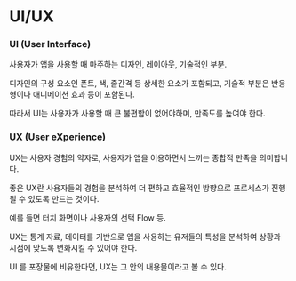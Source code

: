 # UI/UX

### UI (User Interface)

사용자가 앱을 사용할 때 마주하는 디자인, 레이아웃, 기술적인 부분.

디자인의 구성 요소인 폰트, 색, 줄간격 등 상세한 요소가 포함되고, 기술적 부분은 반응형이나 애니메이션 효과 등이 포함된다.

따라서 UI는 사용자가 사용할 때 큰 불편함이 없어야하며, 만족도를 높여야 한다.

### UX (User eXperience)

UX는 사용자 경험의 약자로, 사용자가 앱을 이용하면서 느끼는 종합적 만족을 의미합니다.

좋은 UX란 사용자들의 경험을 분석하여 더 편하고 효율적인 방향으로 프로세스가 진행될 수 있도록 만드는 것이다.

예를 들면 터치 화면이나 사용자의 선택 Flow 등.

UX는 통계 자료, 데이터를 기반으로 앱을 사용하는 유저들의 특성을 분석하여 상황과 시점에 맞도록 변화시킬 수 있어야 한다.





UI 를 포장물에 비유한다면, UX는 그 안의 내용물이라고 볼 수 있다.